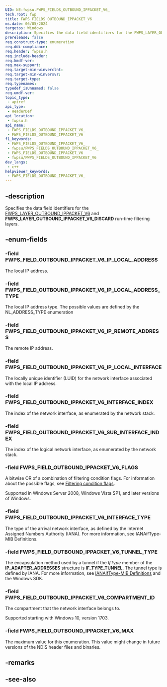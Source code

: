```yaml
---
UID: NE:fwpsu.FWPS_FIELDS_OUTBOUND_IPPACKET_V6_
tech.root: fwp
title: FWPS_FIELDS_OUTBOUND_IPPACKET_V6
ms.date: 06/05/2024
targetos: Windows
description: Specifies the data field identifiers for the FWPS_LAYER_OUTBOUND_IPPACKET_V6 and FWPS_LAYER_OUTBOUND_IPPACKET_V6_DISCARD run-time filtering layers.
prerelease: false
req.construct-type: enumeration
req.ddi-compliance: 
req.header: fwpsu.h
req.include-header: 
req.kmdf-ver: 
req.max-support: 
req.target-min-winverclnt: 
req.target-min-winversvr: 
req.target-type: 
req.typenames: 
typedef_isUnnamed: false
req.umdf-ver: 
topic_type:
 - apiref
api_type:
 - HeaderDef
api_location:
 - fwpsu.h
api_name:
 - FWPS_FIELDS_OUTBOUND_IPPACKET_V6_
 - FWPS_FIELDS_OUTBOUND_IPPACKET_V6
f1_keywords:
 - FWPS_FIELDS_OUTBOUND_IPPACKET_V6_
 - fwpsu/FWPS_FIELDS_OUTBOUND_IPPACKET_V6_
 - FWPS_FIELDS_OUTBOUND_IPPACKET_V6
 - fwpsu/FWPS_FIELDS_OUTBOUND_IPPACKET_V6
dev_langs:
 - c++
helpviewer_keywords:
 - FWPS_FIELDS_OUTBOUND_IPPACKET_V6_
---
```


## -description

Specifies the data field identifiers for the [FWPS_LAYER_OUTBOUND_IPPACKET_V6](./ne-fwpsu-fwps_builtin_layers.md) and **FWPS_LAYER_OUTBOUND_IPPACKET_V6_DISCARD** run-time filtering layers.

## -enum-fields

### -field FWPS_FIELD_OUTBOUND_IPPACKET_V6_IP_LOCAL_ADDRESS

The local IP address.

### -field FWPS_FIELD_OUTBOUND_IPPACKET_V6_IP_LOCAL_ADDRESS_TYPE

The local IP address type. The possible values are defined by the
NL_ADDRESS_TYPE enumeration

### -field FWPS_FIELD_OUTBOUND_IPPACKET_V6_IP_REMOTE_ADDRESS

The remote IP address.

### -field FWPS_FIELD_OUTBOUND_IPPACKET_V6_IP_LOCAL_INTERFACE

The locally unique identifier (LUID) for the network interface associated with the
local IP address.

### -field FWPS_FIELD_OUTBOUND_IPPACKET_V6_INTERFACE_INDEX

The index of the network interface, as enumerated by the network stack.

### -field FWPS_FIELD_OUTBOUND_IPPACKET_V6_SUB_INTERFACE_INDEX

The index of the logical network interface, as enumerated by the network stack.

### -field FWPS_FIELD_OUTBOUND_IPPACKET_V6_FLAGS

A bitwise OR of a combination of filtering condition flags. For information about the possible
flags, see [Filtering condition flags](/windows-hardware/drivers/network/filtering-condition-flags).

Supported in Windows Server 2008, Windows Vista SP1, and later versions of
Windows.

### -field FWPS_FIELD_OUTBOUND_IPPACKET_V6_INTERFACE_TYPE

The type of the arrival network interface, as defined by the Internet Assigned Numbers Authority
(IANA). For more information, see
IANAifType-MIB Definitions.

### -field FWPS_FIELD_OUTBOUND_IPPACKET_V6_TUNNEL_TYPE

The encapsulation method used by a tunnel if the
*IfType* member of the **IP_ADAPTER_ADDRESSES** structure is **IF_TYPE_TUNNEL**. The tunnel type is defined
by IANA. For more information, see
[IANAifType-MIB Definitions](https://www.iana.org/assignments/ianaiftype-mib/ianaiftype-mib) and the
Windows SDK.

### -field FWPS_FIELD_OUTBOUND_IPPACKET_V6_COMPARTMENT_ID

The compartment that the network interface belongs to.

Supported starting with Windows 10, version 1703.

### -field FWPS_FIELD_OUTBOUND_IPPACKET_V6_MAX

The maximum value for this enumeration. This value might change in future versions of the NDIS
header files and binaries.

## -remarks

## -see-also
